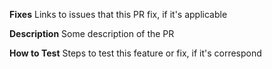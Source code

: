 
**Fixes**
Links to issues that this PR fix, if it's applicable

**Description**
Some description of the PR

**How to Test**
Steps to test this feature or fix, if it's correspond
